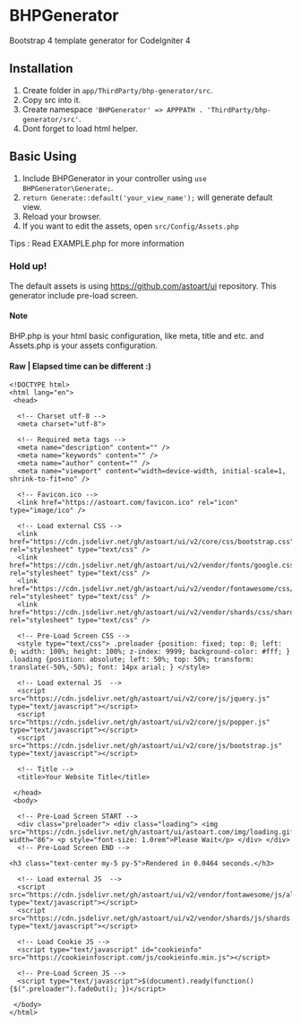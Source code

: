 # BHPGenerator
Bootstrap 4 template generator for CodeIgniter 4

## Installation
  1. Create folder in `app/ThirdParty/bhp-generator/src`.
  2. Copy src into it.
  3. Create namespace `'BHPGenerator' => APPPATH . 'ThirdParty/bhp-generator/src'`.
  4. Dont forget to load html helper.

## Basic Using
  1. Include BHPGenerator in your controller using `use BHPGenerator\Generate;`.
  2. `return Generate::default('your_view_name');` will generate default view.
  3. Reload your browser.
  4. If you want to edit the assets, open `src/Config/Assets.php`

Tips : Read EXAMPLE.php for more information

### Hold up!
The default assets is using https://github.com/astoart/ui repository. This generator include pre-load screen.

#### Note
BHP.php is your html basic configuration, like meta, title and etc. and Assets.php is your assets configuration.

#### Raw | Elapsed time can be different :)
    <!DOCTYPE html>
    <html lang="en">
     <head>
      
      <!-- Charset utf-8 -->
      <meta charset="utf-8">
     
      <!-- Required meta tags -->
      <meta name="description" content="" />
      <meta name="keywords" content="" />
      <meta name="author" content="" />
      <meta name="viewport" content="width=device-width, initial-scale=1, shrink-to-fit=no" />
     
      <!-- Favicon.ico -->
      <link href="https://astoart.com/favicon.ico" rel="icon" type="image/ico" />
     
      <!-- Load external CSS -->
      <link href="https://cdn.jsdelivr.net/gh/astoart/ui/v2/core/css/bootstrap.css" rel="stylesheet" type="text/css" />
      <link href="https://cdn.jsdelivr.net/gh/astoart/ui/v2/vendor/fonts/google.css" rel="stylesheet" type="text/css" />
      <link href="https://cdn.jsdelivr.net/gh/astoart/ui/v2/vendor/fontawesome/css/all.css" rel="stylesheet" type="text/css" />
      <link href="https://cdn.jsdelivr.net/gh/astoart/ui/v2/vendor/shards/css/shards.css" rel="stylesheet" type="text/css" />
     
      <!-- Pre-Load Screen CSS -->
      <style type="text/css"> .preloader {position: fixed; top: 0; left: 0; width: 100%; height: 100%; z-index: 9999; background-color: #fff; } .loading {position: absolute; left: 50%; top: 50%; transform: translate(-50%,-50%); font: 14px arial; } </style>
     
      <!-- Load external JS  -->
      <script src="https://cdn.jsdelivr.net/gh/astoart/ui/v2/core/js/jquery.js" type="text/javascript"></script>
      <script src="https://cdn.jsdelivr.net/gh/astoart/ui/v2/core/js/popper.js" type="text/javascript"></script>
      <script src="https://cdn.jsdelivr.net/gh/astoart/ui/v2/core/js/bootstrap.js" type="text/javascript"></script>
     
      <!-- Title -->
      <title>Your Website Title</title>
     
     </head>
     <body>
     
      <!-- Pre-Load Screen START -->
      <div class="preloader"> <div class="loading"> <img src="https://cdn.jsdelivr.net/gh/astoart/ui/astoart.com/img/loading.gif" width="86"> <p style="font-size: 1.0rem">Please Wait</p> </div> </div>
      <!-- Pre-Load Screen END -->
     
    <h3 class="text-center my-5 py-5">Rendered in 0.0464 seconds.</h3>
     
      <!-- Load external JS  -->
      <script src="https://cdn.jsdelivr.net/gh/astoart/ui/v2/vendor/fontawesome/js/all.js" type="text/javascript"></script>
      <script src="https://cdn.jsdelivr.net/gh/astoart/ui/v2/vendor/shards/js/shards.js" type="text/javascript"></script>
     
      <!-- Load Cookie JS -->
      <script type="text/javascript" id="cookieinfo" src="https://cookieinfoscript.com/js/cookieinfo.min.js"></script>
     
      <!-- Pre-Load Screen JS -->
      <script type="text/javascript">$(document).ready(function(){$(".preloader").fadeOut(); })</script>
     
     </body>
    </html>
